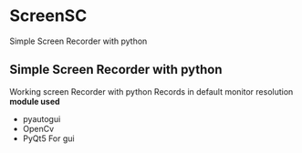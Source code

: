 # ScreenSC
Simple Screen Recorder with python

## **Simple Screen Recorder with python**

Working screen Recorder with python
Records in default monitor resolution<br/>**module used**
- pyautogui 
- OpenCv 
- PyQt5 For gui
